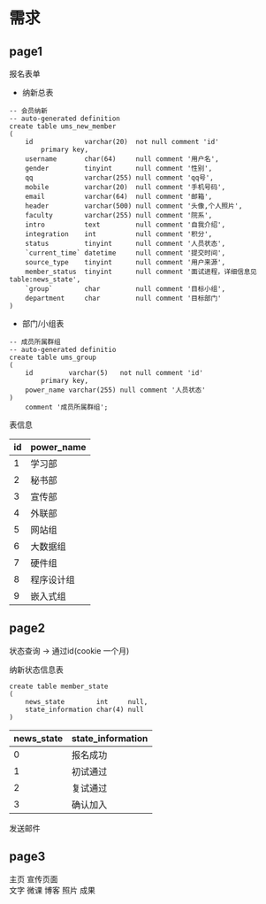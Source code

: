 # 需求


## page1

报名表单

- 纳新总表

``` mysql
-- 会员纳新 
-- auto-generated definition
create table ums_new_member
(
    id             varchar(20)  not null comment 'id'
        primary key,
    username       char(64)     null comment '用户名',
    gender         tinyint      null comment '性别',
    qq             varchar(255) null comment 'qq号',
    mobile         varchar(20)  null comment '手机号码',
    email          varchar(64)  null comment '邮箱',
    header         varchar(500) null comment '头像,个人照片',
    faculty        varchar(255) null comment '院系',
    intro          text         null comment '自我介绍',
    integration    int          null comment '积分',
    status         tinyint      null comment '人员状态',
    `current_time` datetime     null comment '提交时间',
    source_type    tinyint      null comment '用户来源',
    member_status  tinyint      null comment '面试进程，详细信息见table:news_state',
    `group`        char         null comment '目标小组',
    department     char         null comment '目标部门'
)
```

- 部门/小组表

```mysql
-- 成员所属群组 
-- auto-generated definitio
create table ums_group
(
    id         varchar(5)   not null comment 'id'
        primary key,
    power_name varchar(255) null comment '人员状态'
)
    comment '成员所属群组';
```

表信息

| id   | power_name |
| ---- | ---------- |
| 1    | 学习部     |
| 2    | 秘书部     |
| 3    | 宣传部     |
| 4    | 外联部     |
| 5    | 网站组     |
| 6    | 大数据组   |
| 7    | 硬件组     |
| 8    | 程序设计组 |
| 9    | 嵌入式组   |



## page2

状态查询 -> 通过id(cookie 一个月)  

纳新状态信息表

```mysql
create table member_state
(
    news_state        int     null,
    state_information char(4) null
)
````

| news_state | state_information |
| ---------- | ----------------- |
| 0          | 报名成功          |
| 1          | 初试通过          |
| 2          | 复试通过          |
| 3          | 确认加入          |


发送邮件 

## page3

主页 宣传页面  
文字 微课 博客 照片 成果